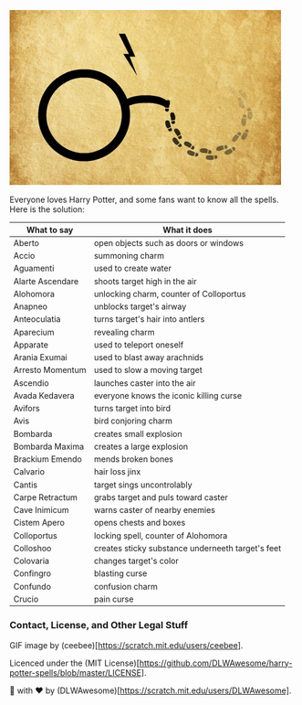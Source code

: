 ![2005874_200x130.gif](https://raw.githubusercontent.com/DLWAwesome/harry-potter-spells/master/2005874_200x130.gif)

Everyone loves Harry Potter, and some fans want to know all the spells. Here is the solution:

What to say|What it does
-----------|------------
Aberto|open objects such as doors or windows
Accio|summoning charm
Aguamenti|used to create water
Alarte Ascendare|shoots target high in the air
Alohomora|unlocking charm, counter of Colloportus
Anapneo|unblocks target's airway
Anteoculatia|turns target's hair into antlers
Aparecium|revealing charm
Apparate|used to teleport oneself
Arania Exumai|used to blast away arachnids
Arresto Momentum|used to slow a moving target
Ascendio|launches caster into the air
Avada Kedavera|everyone knows the iconic killing curse
Avifors|turns target into bird
Avis|bird conjoring charm
Bombarda|creates small explosion
Bombarda Maxima|creates a large explosion
Brackium Emendo|mends broken bones
Calvario|hair loss jinx
Cantis|target sings uncontrolably
Carpe Retractum|grabs target and puls toward caster
Cave Inimicum|warns caster of nearby enemies
Cistem Apero|opens chests and boxes
Colloportus|locking spell, counter of Alohomora
Colloshoo|creates sticky substance underneeth target's feet
Colovaria|changes target's color
Confingro|blasting curse
Confundo|confusion charm
Crucio|pain curse


### Contact, License, and Other Legal Stuff
GIF image by (ceebee)[https://scratch.mit.edu/users/ceebee].

Licenced under the (MIT License)[https://github.com/DLWAwesome/harry-potter-spells/blob/master/LICENSE].

🎨 with ❤️ by (DLWAwesome)[https://scratch.mit.edu/users/DLWAwesome].
